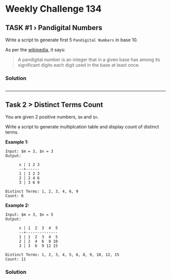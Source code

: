 # Weekly Challenge 134

## TASK #1 › Pandigital Numbers

Write a script to generate first 5 `Pandigital Numbers` in base 10.

As per the [wikipedia](https://en.wikipedia.org/wiki/Pandigital_number), it says:

> A pandigital number is an integer that in a given base has among its significant digits each digit used in the base at least once.



### Solution

```python


```

---
## Task 2 > Distinct Terms Count

You are given 2 positive numbers, `$m` and `$n`.

Write a script to generate multiplcation table and display count of distinct terms.

**Example 1:**
```
Input: $m = 3, $n = 3
Output:

      x | 1 2 3
      --+------
      1 | 1 2 3
      2 | 2 4 6
      3 | 3 6 9

Distinct Terms: 1, 2, 3, 4, 6, 9
Count: 6
```


**Example 2:**
```
Input: $m = 3, $n = 5
Output:

      x | 1  2  3  4  5
      --+--------------
      1 | 1  2  3  4  5
      2 | 2  4  6  8 10
      3 | 3  6  9 12 15

Distinct Terms: 1, 2, 3, 4, 5, 6, 8, 9, 10, 12, 15
Count: 11
```



### Solution

```python


```